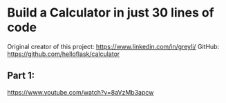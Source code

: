 # Build a Calculator in just 30 lines of code

Original creator of this project: https://www.linkedin.com/in/greyli/
GitHub: https://github.com/helloflask/calculator

## Part 1: 
https://www.youtube.com/watch?v=8aVzMb3apcw
